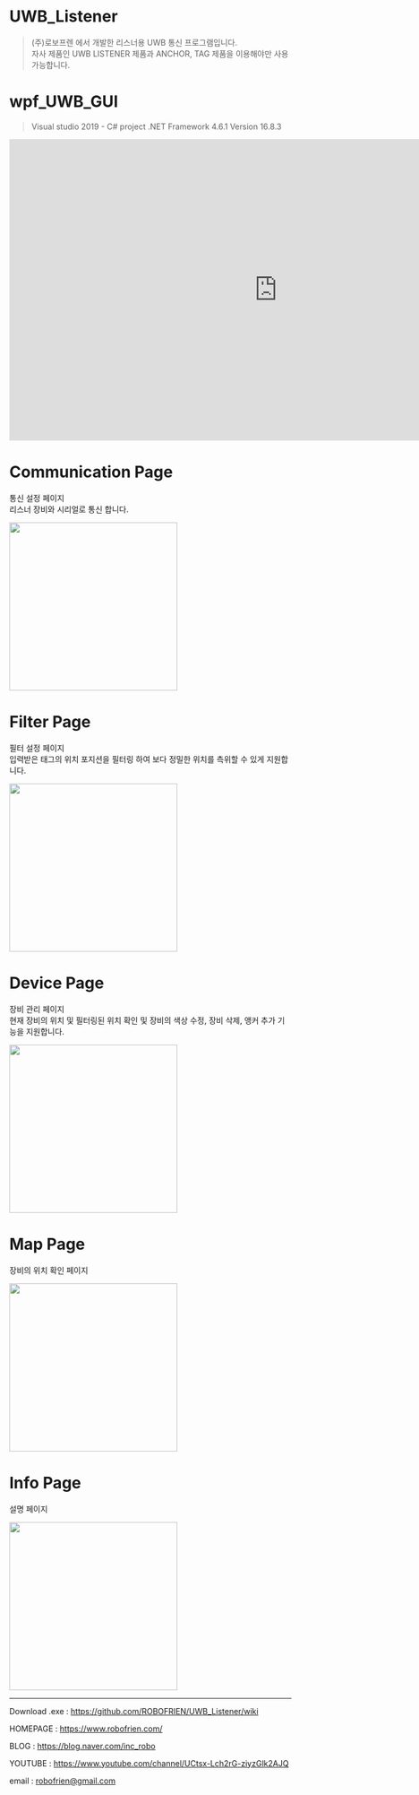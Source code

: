 # UWB_Listener
>(주)로보프렌 에서 개발한 리스너용 UWB 통신 프로그램입니다.  
>자사 제품인 UWB LISTENER 제품과 ANCHOR, TAG 제품을 이용해야만 사용가능합니다.



# wpf_UWB_GUI
>Visual studio 2019 - C# project
>.NET Framework 4.6.1
>Version 16.8.3
  
  
  <iframe width="956" height="538" src="https://www.youtube.com/embed/ozv4q2ov3Mk" frameborder="0" allow="accelerometer; autoplay; encrypted-media; gyroscope; picture-in-picture" allowfullscreen></iframe>
  

# Communication Page
통신 설정 페이지  
리스너 장비와 시리얼로 통신 합니다.
  
<img src="https://user-images.githubusercontent.com/102004343/168957189-813363d9-a6ac-42f1-81dd-41dbfae3c386.png"  width="300" >

# Filter Page
필터 설정 페이지  
입력받은 태그의 위치 포지션을 필터링 하여 보다 정밀한 위치를 측위할 수 있게 지원합니다.
  
<img src="https://user-images.githubusercontent.com/102004343/168957191-5e5abf8c-ca62-429b-96c7-9cbdfed9a86c.png"  width="300" >

# Device Page
장비 관리 페이지  
현재 장비의 위치 및 필터링된 위치 확인 및 장비의 색상 수정, 장비 삭제, 앵커 추가 기능을 지원합니다.
  
<img src="https://user-images.githubusercontent.com/102004343/168957198-1fe50cd5-5f7c-4742-b852-f3899b6d5141.png"  width="300" >

# Map Page
장비의 위치 확인 페이지  
  
<img src="https://user-images.githubusercontent.com/102004343/168957202-5cba6566-5171-4145-ac54-ada609c7103d.png" width="300" >

# Info Page
설명 페이지  
  
<img src="https://user-images.githubusercontent.com/102004343/168959539-9f55d252-d9d0-4667-acae-283927bb60b5.png"  width="300" >




------------

Download .exe : https://github.com/ROBOFRIEN/UWB_Listener/wiki

HOMEPAGE : https://www.robofrien.com/

BLOG : https://blog.naver.com/inc_robo

YOUTUBE : https://www.youtube.com/channel/UCtsx-Lch2rG-ziyzGlk2AJQ
  
  
email : robofrien@gmail.com
